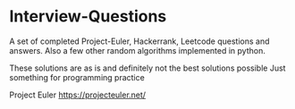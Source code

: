 # Interview-Questions
A set of completed Project-Euler, Hackerrank, Leetcode questions and answers.
Also a few other random algorithms implemented in python.

These solutions are as is and definitely not the best solutions possible
Just something for programming practice

Project Euler
https://projecteuler.net/
